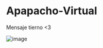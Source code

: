 # Apapacho-Virtual
Mensaje tierno &lt;3

![image](https://user-images.githubusercontent.com/76134167/197869843-ae999853-ad9f-426f-9b33-be2b0cb73093.png)
